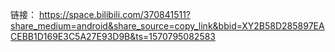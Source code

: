 ﻿链接： https://space.bilibili.com/370841511?share_medium=android&share_source=copy_link&bbid=XY2B58D285897EACEBB1D169E3C5A27E93D9B&ts=1570795082583

